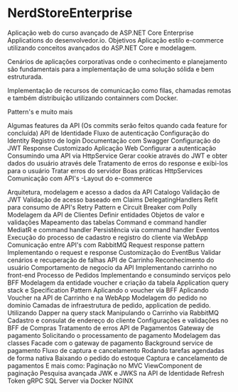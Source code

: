 # NerdStoreEnterprise
Aplicação web do curso avançado de ASP.NET Core Enterprise Applications do desenvolvedor.io.
Objetivos
Aplicação estilo e-commerce utilizando conceitos avançados do ASP.NET Core e modelagem.

Cenários de aplicações corporativas onde o conhecimento e planejamento são fundamentais para a implementação de uma solução sólida e bem estruturada.

Implementação de recursos de comunicação como filas, chamadas remotas e também distribuição utilizando containners com Docker.

Pattern's e muito mais

Algumas features da API (Os commits serão feitos quando cada feature for concluída)
API de Identidade
Fluxo de autenticação
Configuração do Identity
Registro de login
Documentação com Swagger
Configuração do JWT
Response Customizado
Aplicação Web
Configurar a autenticação
Consumindo uma API via HttpService
Gerar cookie através do JWT e obter dados do usuário através dele
Tratamento de erros do response e exibi-los para o usuário
Tratar erros do servidor
Boas práticas HttpServices
Comunicação com API's
-Layout do e-commerce

Arquitetura, modelagem e acesso a dados da API Catalogo
Validação de JWT
Validação de acesso baseado em Claims
DelegatingHandlers
Refit para consumo de API's
Retry Pattern e Circuit Breaker com Polly
Modelagem da API de Clientes
Definir entidades
Objetos de valor e validações
Mapeamento das tabelas
Command e command handler
MediatR e command handler
Persistência via command handler
Eventos
Execução do processo de cadastro e registro do cliente via WebApp
Comunicação entre API's com RabbitMQ
Request response pattern
Implementando o request e response
Customização do EventBus
Validar cenários e recuperação de falhas
API de Carrinho
Reconhecimento do usuário
Comportamento de negocio da API
Implementando carrinho no front-end
Processo de Pedidos
Implementando e consumindo serviços pelo BFF
Modelagem da entidade voucher e criação da tabela
Application query stack e Specification Pattern
Aplicando o voucher via BFF
Aplicando Voucher na API de Carrinho e na WebApp
Modelagem do pedido no dominio
Camadas de infraestrutura de pedido, application de pedido.
Utilizando Dapper na query stack
Manipulando o Carrinho via RabbitMQ
Cadastro e consulat de endereço do cliente
Configurações e validações no BFF de Compras
Tratamento de erros
API de Pagamentos
Gateway de pagamento
Solicitando o processamento de pagamento
Modelagem das classes
Facade com o gateway de pagamento
Background service de pagamento
Fluxo de captura e cancelamento
Rodando tarefas agendadas de forma nativa
Baixando o pedido do estoque
Captura e cancelamento de pagamentos
E mais como:
Paginação no MVC
ViewComponent de paginação
Pesquisa avançada
JWK e JWKS na API de Identidade
Refresh Token
gRPC
SQL Server via Docker
NGINX
